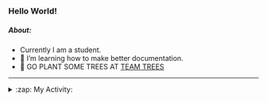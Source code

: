 ### Hello World!

##### About:
- Currently I am a student.
- 🌱 I’m learning how to make better documentation.
- 🌱 GO PLANT SOME TREES AT [TEAM TREES](https://teamtrees.org/)

---
<details>
  <summary>:zap: My Activity:</summary>
  
<!--START_SECTION:waka-->
![Code Time](http://img.shields.io/badge/Code%20Time-1%2C115%20hrs%2018%20mins-blue)

**I'm a Night 🦉** 

```text
🌞 Morning                1463 commits        ██░░░░░░░░░░░░░░░░░░░░░░░   09.42 % 
🌆 Daytime                5355 commits        █████████░░░░░░░░░░░░░░░░   34.47 % 
🌃 Evening                4465 commits        ███████░░░░░░░░░░░░░░░░░░   28.74 % 
🌙 Night                  4253 commits        ███████░░░░░░░░░░░░░░░░░░   27.38 % 
```
📅 **I'm Most Productive on Wednesday** 

```text
Monday                   2309 commits        ████░░░░░░░░░░░░░░░░░░░░░   14.86 % 
Tuesday                  1936 commits        ███░░░░░░░░░░░░░░░░░░░░░░   12.46 % 
Wednesday                3691 commits        ██████░░░░░░░░░░░░░░░░░░░   23.76 % 
Thursday                 2020 commits        ███░░░░░░░░░░░░░░░░░░░░░░   13.00 % 
Friday                   1517 commits        ██░░░░░░░░░░░░░░░░░░░░░░░   09.76 % 
Saturday                 1397 commits        ██░░░░░░░░░░░░░░░░░░░░░░░   08.99 % 
Sunday                   2666 commits        ████░░░░░░░░░░░░░░░░░░░░░   17.16 % 
```


📊 **This Week I Spent My Time On** 

```text
🔥 Editors: 
VS Code                  4 hrs 27 mins       █████████████████████████   100.00 % 

🐱‍💻 Projects: 
praise                   4 hrs 1 min         ███████████████████████░░   90.22 % 
recurring-call-reminder  24 mins             ██░░░░░░░░░░░░░░░░░░░░░░░   09.02 % 
CSF22                    2 mins              ░░░░░░░░░░░░░░░░░░░░░░░░░   00.75 % 
ai                       0 secs              ░░░░░░░░░░░░░░░░░░░░░░░░░   00.01 % 
```


 Last Updated on 05/05/2023 03:07:50 UTC
<!--END_SECTION:waka-->
</details>

